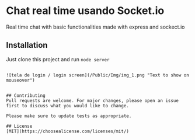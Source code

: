 # Chat real time usando Socket.io

Real time chat with basic functionalities made with express and sockect.io

## Installation

Just clone this project and run ```node server```

```

![tela de login / login screen](/Public/Img/img_1.png "Text to show on mouseover")


## Contributing
Pull requests are welcome. For major changes, please open an issue first to discuss what you would like to change.

Please make sure to update tests as appropriate.

## License
[MIT](https://choosealicense.com/licenses/mit/)